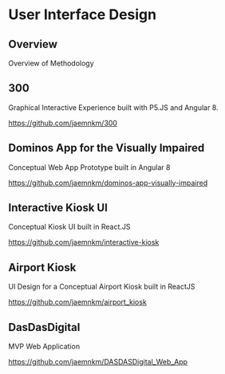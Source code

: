 # User Interface Design

## Overview

Overview of Methodology

## 300

Graphical Interactive Experience built with P5.JS and Angular 8.

https://github.com/jaemnkm/300

## Dominos App for the Visually Impaired

Conceptual Web App Prototype built in Angular 8

https://github.com/jaemnkm/dominos-app-visually-impaired

## Interactive Kiosk UI

Conceptual Kiosk UI built in React.JS

https://github.com/jaemnkm/interactive-kiosk

## Airport Kiosk

UI Design for a Conceptual Airport Kiosk built in ReactJS

https://github.com/jaemnkm/airport_kiosk

## DasDasDigital

MVP Web Application

https://github.com/jaemnkm/DASDASDigital_Web_App